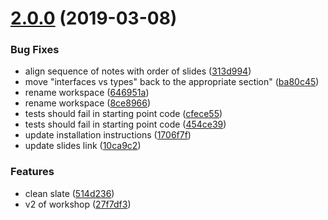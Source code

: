 # [2.0.0](https://github.com/mike-works/typescript-fundamentals/compare/v1.0.3...v2.0.0) (2019-03-08)

### Bug Fixes

- align sequence of notes with order of slides ([313d994](https://github.com/mike-works/typescript-fundamentals/commit/313d994))
- move "interfaces vs types" back to the appropriate section" ([ba80c45](https://github.com/mike-works/typescript-fundamentals/commit/ba80c45))
- rename workspace ([646951a](https://github.com/mike-works/typescript-fundamentals/commit/646951a))
- rename workspace ([8ce8966](https://github.com/mike-works/typescript-fundamentals/commit/8ce8966))
- tests should fail in starting point code ([cfece55](https://github.com/mike-works/typescript-fundamentals/commit/cfece55))
- tests should fail in starting point code ([454ce39](https://github.com/mike-works/typescript-fundamentals/commit/454ce39))
- update installation instructions ([1706f7f](https://github.com/mike-works/typescript-fundamentals/commit/1706f7f))
- update slides link ([10ca9c2](https://github.com/mike-works/typescript-fundamentals/commit/10ca9c2))

### Features

- clean slate ([514d236](https://github.com/mike-works/typescript-fundamentals/commit/514d236))
- v2 of workshop ([27f7df3](https://github.com/mike-works/typescript-fundamentals/commit/27f7df3))
